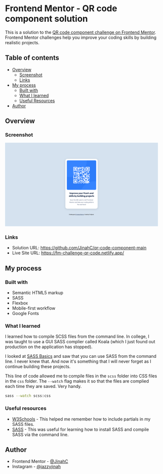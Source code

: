 # Frontend Mentor - QR code component solution

This is a solution to the [QR code component challenge on Frontend Mentor](https://www.frontendmentor.io/challenges/qr-code-component-iux_sIO_H). Frontend Mentor challenges help you improve your coding skills by building realistic projects. 

## Table of contents

- [Overview](#overview)
  - [Screenshot](#screenshot)
  - [Links](#links)
- [My process](#my-process)
  - [Built with](#built-with)
  - [What I learned](#what-i-learned)
  - [Useful Resources](#useful-resources)
- [Author](#author)


## Overview

### Screenshot

![](./qr-challenge-complete.png)

### Links

- Solution URL: https://github.com/JinahC/qr-code-component-main
- Live Site URL: https://fm-challenge-qr-code.netlify.app/

## My process

### Built with

- Semantic HTML5 markup
- SASS
- Flexbox
- Mobile-first workflow
- Google Fonts


### What I learned

I learned how to compile SCSS files from the command line. In college, I was taught to use a GUI SASS complier called Koala (which I just found out production on the application has stopped).

I looked at [SASS Basics](https://sass-lang.com/guide/#preprocessing) and saw that you can use SASS from the command line. I never knew that. And now it's something that I will never forget as I continue building these projects.

This line of code allowed me to compile files in the `scss` folder into CSS files in the `css` folder. The `--watch` flag makes it so that the files are complied each time they are saved. Very handy.
```bash
sass --watch scss:css
```

### Useful resources

- [W3Schools](https://www.w3schools.com/sass/sass_import.php) - This helped me remember how to include partials in my SASS files. 
- [SASS](https://sass-lang.com/guide) - This was useful for learning how to install SASS and compile SASS via the command line.

## Author

- Frontend Mentor - [@JinahC](https://www.frontendmentor.io/profile/JinahC)
- Instagram - [@jazzyjinah](https://www.instagram.com/jazzyjinah)
